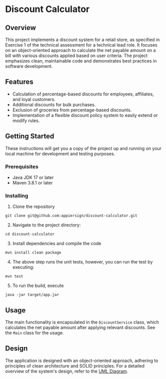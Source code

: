 # Discount Calculator
## Overview

This project implements a discount system for a retail store, as specified in Exercise 1 of the technical assessment for a technical lead role. It focuses on an object-oriented approach to calculate the net payable amount on a bill with various discounts applied based on user criteria. The project emphasizes clean, maintainable code and demonstrates best practices in software development.

## Features
- Calculation of percentage-based discounts for employees, affiliates, and loyal customers.
- Additional discounts for bulk purchases.
- Exclusion of groceries from percentage-based discounts.
- Implementation of a flexible discount policy system to easily extend or modify rules.

## Getting Started

These instructions will get you a copy of the project up and running on your local machine for development and testing purposes.

### Prerequisites
- Java JDK 17 or later
- Maven 3.8.1 or later

### Installing
1. Clone the repository

`git clone git@github.com:appiersign/discount-calculator.git`

2. Navigate to the project directory:

`cd discount-calculator`

3. Install dependencies and compile the code

`mvn install clean package`

4. The above step runs the unit tests, however, you can run the test by executing:

`mvn test`

5. To run the build, execute 

`java -jar target/app.jar`

## Usage

The main functionality is encapsulated in the `DiscountService` class, which calculates the net payable amount after 
applying relevant discounts. See the `Main` class for the usage.

## Design
The application is designed with an object-oriented approach, adhering to principles of clean architecture and SOLID principles. 
For a detailed overview of the system's design, refer to the [UML Diagram](https://ibb.co/V2NGKPY).